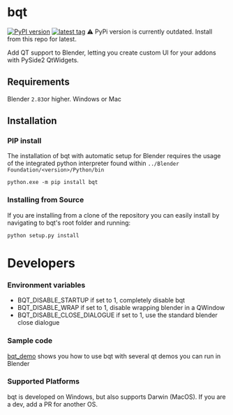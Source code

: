 # bqt



[![PyPI version](https://img.shields.io/pypi/v/bqt)](https://pypi.org/project/bqt/)
[![latest tag](https://img.shields.io/github/v/tag/techartorg/bqt?label=Github)](https://github.com/techartorg/bqt) ⚠️ PyPi version is currently outdated. Install from this repo for latest.


Add QT support to Blender, letting you create custom UI for your addons with PySide2 QtWidgets.

## Requirements
Blender `2.83`or higher.
Windows or Mac


## Installation  

### PIP install
The installation of bqt with automatic setup for Blender requires the usage of the integrated python
interpreter found within `../Blender Foundation/<version>/Python/bin`
```commandline
python.exe -m pip install bqt
```

### Installing from Source
If you are installing from a clone of the repository you can easily install by navigating
to bqt's root folder and running:
```commandline
python setup.py install
```


# Developers

### Environment variables
- BQT_DISABLE_STARTUP if set to 1, completely disable bqt
- BQT_DISABLE_WRAP if set to 1, disable wrapping blender in a QWindow
- BQT_DISABLE_CLOSE_DIALOGUE if set to 1, use the standard blender close dialogue

### Sample code
[bqt_demo](bqt_demo) shows you how to use bqt with several qt demos you can run in Blender

### Supported Platforms  
bqt is developed on Windows, but also supports Darwin (MacOS).
If you are a dev, add a PR for another OS.
